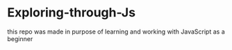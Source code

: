 # Exploring-through-Js
 this repo was made in purpose of learning and working with JavaScript as a beginner
 
